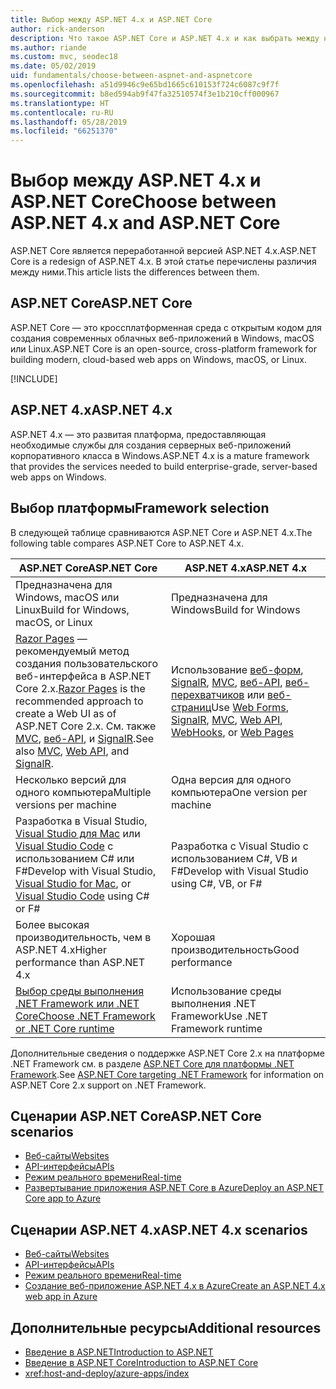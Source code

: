 ```yaml
---
title: Выбор между ASP.NET 4.x и ASP.NET Core
author: rick-anderson
description: Что такое ASP.NET Core и ASP.NET 4.x и как выбрать между ними.
ms.author: riande
ms.custom: mvc, seodec18
ms.date: 05/02/2019
uid: fundamentals/choose-between-aspnet-and-aspnetcore
ms.openlocfilehash: a51d9946c9e65bd1665c610153f724c6087c9f7f
ms.sourcegitcommit: b8ed594ab9f47fa32510574f3e1b210cff000967
ms.translationtype: HT
ms.contentlocale: ru-RU
ms.lasthandoff: 05/28/2019
ms.locfileid: "66251370"
---
```

# <a name="choose-between-aspnet-4x-and-aspnet-core"></a><span data-ttu-id="66227-103">Выбор между ASP.NET 4.x и ASP.NET Core</span><span class="sxs-lookup"><span data-stu-id="66227-103">Choose between ASP.NET 4.x and ASP.NET Core</span></span>

<span data-ttu-id="66227-104">ASP.NET Core является переработанной версией ASP.NET 4.x.</span><span class="sxs-lookup"><span data-stu-id="66227-104">ASP.NET Core is a redesign of ASP.NET 4.x.</span></span> <span data-ttu-id="66227-105">В этой статье перечислены различия между ними.</span><span class="sxs-lookup"><span data-stu-id="66227-105">This article lists the differences between them.</span></span>

## <a name="aspnet-core"></a><span data-ttu-id="66227-106">ASP.NET Core</span><span class="sxs-lookup"><span data-stu-id="66227-106">ASP.NET Core</span></span>

<span data-ttu-id="66227-107">ASP.NET Core — это кроссплатформенная среда с открытым кодом для создания современных облачных веб-приложений в Windows, macOS или Linux.</span><span class="sxs-lookup"><span data-stu-id="66227-107">ASP.NET Core is an open-source, cross-platform framework for building modern, cloud-based web apps on Windows, macOS, or Linux.</span></span>

[!INCLUDE[](~/includes/benefits.md)]

## <a name="aspnet-4x"></a><span data-ttu-id="66227-108">ASP.NET 4.x</span><span class="sxs-lookup"><span data-stu-id="66227-108">ASP.NET 4.x</span></span>

<span data-ttu-id="66227-109">ASP.NET 4.x — это развитая платформа, предоставляющая необходимые службы для создания серверных веб-приложений корпоративного класса в Windows.</span><span class="sxs-lookup"><span data-stu-id="66227-109">ASP.NET 4.x is a mature framework that provides the services needed to build enterprise-grade, server-based web apps on Windows.</span></span>

## <a name="framework-selection"></a><span data-ttu-id="66227-110">Выбор платформы</span><span class="sxs-lookup"><span data-stu-id="66227-110">Framework selection</span></span>

<span data-ttu-id="66227-111">В следующей таблице сравниваются ASP.NET Core и ASP.NET 4.x.</span><span class="sxs-lookup"><span data-stu-id="66227-111">The following table compares ASP.NET Core to ASP.NET 4.x.</span></span>

| <span data-ttu-id="66227-112">ASP.NET Core</span><span class="sxs-lookup"><span data-stu-id="66227-112">ASP.NET Core</span></span> | <span data-ttu-id="66227-113">ASP.NET 4.x</span><span class="sxs-lookup"><span data-stu-id="66227-113">ASP.NET 4.x</span></span> |
|---|---|
|<span data-ttu-id="66227-114">Предназначена для Windows, macOS или Linux</span><span class="sxs-lookup"><span data-stu-id="66227-114">Build for Windows, macOS, or Linux</span></span>|<span data-ttu-id="66227-115">Предназначена для Windows</span><span class="sxs-lookup"><span data-stu-id="66227-115">Build for Windows</span></span>|
|<span data-ttu-id="66227-116">[Razor Pages](xref:razor-pages/index) — рекомендуемый метод создания пользовательского веб-интерфейса в ASP.NET Core 2.x.</span><span class="sxs-lookup"><span data-stu-id="66227-116">[Razor Pages](xref:razor-pages/index) is the recommended approach to create a Web UI as of ASP.NET Core 2.x.</span></span> <span data-ttu-id="66227-117">См. также [MVC](xref:mvc/overview), [веб-API](xref:tutorials/first-web-api), и [SignalR](xref:signalr/introduction).</span><span class="sxs-lookup"><span data-stu-id="66227-117">See also [MVC](xref:mvc/overview), [Web API](xref:tutorials/first-web-api), and [SignalR](xref:signalr/introduction).</span></span>|<span data-ttu-id="66227-118">Использование [веб-форм](/aspnet/web-forms), [SignalR](/aspnet/signalr), [MVC](/aspnet/mvc), [веб-API](/aspnet/web-api/), [веб-перехватчиков](/aspnet/webhooks/) или [веб-страниц](/aspnet/web-pages)</span><span class="sxs-lookup"><span data-stu-id="66227-118">Use [Web Forms](/aspnet/web-forms), [SignalR](/aspnet/signalr), [MVC](/aspnet/mvc), [Web API](/aspnet/web-api/), [WebHooks](/aspnet/webhooks/), or [Web Pages](/aspnet/web-pages)</span></span>|
|<span data-ttu-id="66227-119">Несколько версий для одного компьютера</span><span class="sxs-lookup"><span data-stu-id="66227-119">Multiple versions per machine</span></span>|<span data-ttu-id="66227-120">Одна версия для одного компьютера</span><span class="sxs-lookup"><span data-stu-id="66227-120">One version per machine</span></span>|
|<span data-ttu-id="66227-121">Разработка в Visual Studio, [Visual Studio для Mac](https://visualstudio.microsoft.com/vs/mac/) или [Visual Studio Code](https://code.visualstudio.com/) с использованием C# или F#</span><span class="sxs-lookup"><span data-stu-id="66227-121">Develop with Visual Studio, [Visual Studio for Mac](https://visualstudio.microsoft.com/vs/mac/), or [Visual Studio Code](https://code.visualstudio.com/) using C# or F#</span></span>|<span data-ttu-id="66227-122">Разработка с Visual Studio с использованием C#, VB и F#</span><span class="sxs-lookup"><span data-stu-id="66227-122">Develop with Visual Studio using C#, VB, or F#</span></span>|
|<span data-ttu-id="66227-123">Более высокая производительность, чем в ASP.NET 4.x</span><span class="sxs-lookup"><span data-stu-id="66227-123">Higher performance than ASP.NET 4.x</span></span>|<span data-ttu-id="66227-124">Хорошая производительность</span><span class="sxs-lookup"><span data-stu-id="66227-124">Good performance</span></span>|
|[<span data-ttu-id="66227-125">Выбор среды выполнения .NET Framework или .NET Core</span><span class="sxs-lookup"><span data-stu-id="66227-125">Choose .NET Framework or .NET Core runtime</span></span>](/dotnet/standard/choosing-core-framework-server)|<span data-ttu-id="66227-126">Использование среды выполнения .NET Framework</span><span class="sxs-lookup"><span data-stu-id="66227-126">Use .NET Framework runtime</span></span>|

<span data-ttu-id="66227-127">Дополнительные сведения о поддержке ASP.NET Core 2.x на платформе .NET Framework см. в разделе [ASP.NET Core для платформы .NET Framework](xref:index#target-framework).</span><span class="sxs-lookup"><span data-stu-id="66227-127">See [ASP.NET Core targeting .NET Framework](xref:index#target-framework) for information on ASP.NET Core 2.x support on .NET Framework.</span></span>

## <a name="aspnet-core-scenarios"></a><span data-ttu-id="66227-128">Сценарии ASP.NET Core</span><span class="sxs-lookup"><span data-stu-id="66227-128">ASP.NET Core scenarios</span></span>

* [<span data-ttu-id="66227-129">Веб-сайты</span><span class="sxs-lookup"><span data-stu-id="66227-129">Websites</span></span>](xref:tutorials/first-mvc-app/index)
* [<span data-ttu-id="66227-130">API-интерфейсы</span><span class="sxs-lookup"><span data-stu-id="66227-130">APIs</span></span>](xref:tutorials/first-web-api)
* [<span data-ttu-id="66227-131">Режим реального времени</span><span class="sxs-lookup"><span data-stu-id="66227-131">Real-time</span></span>](xref:signalr/index)
* [<span data-ttu-id="66227-132">Развертывание приложения ASP.NET Core в Azure</span><span class="sxs-lookup"><span data-stu-id="66227-132">Deploy an ASP.NET Core app to Azure</span></span>](/azure/app-service/app-service-web-get-started-dotnet)

## <a name="aspnet-4x-scenarios"></a><span data-ttu-id="66227-133">Сценарии ASP.NET 4.x</span><span class="sxs-lookup"><span data-stu-id="66227-133">ASP.NET 4.x scenarios</span></span>

* [<span data-ttu-id="66227-134">Веб-сайты</span><span class="sxs-lookup"><span data-stu-id="66227-134">Websites</span></span>](/aspnet/mvc)
* [<span data-ttu-id="66227-135">API-интерфейсы</span><span class="sxs-lookup"><span data-stu-id="66227-135">APIs</span></span>](/aspnet/web-api)
* [<span data-ttu-id="66227-136">Режим реального времени</span><span class="sxs-lookup"><span data-stu-id="66227-136">Real-time</span></span>](/aspnet/signalr)
* [<span data-ttu-id="66227-137">Создание веб-приложение ASP.NET 4.x в Azure</span><span class="sxs-lookup"><span data-stu-id="66227-137">Create an ASP.NET 4.x web app in Azure</span></span>](/azure/app-service/app-service-web-get-started-dotnet-framework)

## <a name="additional-resources"></a><span data-ttu-id="66227-138">Дополнительные ресурсы</span><span class="sxs-lookup"><span data-stu-id="66227-138">Additional resources</span></span>

* [<span data-ttu-id="66227-139">Введение в ASP.NET</span><span class="sxs-lookup"><span data-stu-id="66227-139">Introduction to ASP.NET</span></span>](/aspnet/overview)
* [<span data-ttu-id="66227-140">Введение в ASP.NET Core</span><span class="sxs-lookup"><span data-stu-id="66227-140">Introduction to ASP.NET Core</span></span>](xref:index)
* <xref:host-and-deploy/azure-apps/index>
